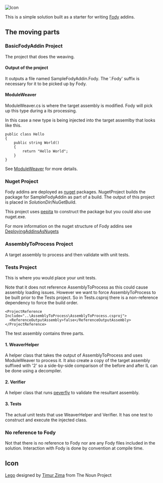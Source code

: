 ![Icon](https://raw.github.com/Fody/BasicFodyAddin/master/Icons/package_icon.png)


This is a simple solution built as a starter for writing [Fody](https://github.com/Fody/Fody) addins.

## The moving parts

### BasicFodyAddin Project

The project that does the weaving. 

#### Output of the project

It outputs a file named SampleFodyAddin.Fody. The '.Fody' suffix is necessary for it to be picked up by Fody.

#### ModuleWeaver

ModuleWeaver.cs is where the target assembly is modified. Fody will pick up this type during a its processing.

In this case a new type is being injected into the target assemlby that looks like this.

	public class Hello
	{
	    public string World()
	    {
	        return "Hello World";
	    }
	}

See [ModuleWeaver](https://github.com/Fody/Fody/wiki/ModuleWeaver)
 for more details.

### Nuget Project

Fody addins are deployed as [nuget](http://nuget.org/) packages. NugetProject builds the package for SampleFodyAddin as part of a build. The output of this project is placed in *SolutionDir*/NuGetBuild. 

This project uses  [pepita](https://github.com/SimonCropp/Pepita) to construct the package but you could also use nuget.exe.

For more information on the nuget structure of Fody addins see [DeployingAddinsAsNugets](https://github.com/Fody/Fody/wiki/DeployingAddinsAsNugets)


### AssemblyToProcess Project

A target assembly to process and then validate with unit tests.

### Tests  Project

This is where you would place your unit tests. 

Note that it does not reference AssemblyToProcess as this could cause assembly loading issues. However we want to force AssemblyToProcess to be built prior to the Tests project. So in Tests.csproj there is a non-reference dependency to force the build order.

    <ProjectReference Include="..\AssemblyToProcess\AssemblyToProcess.csproj">
      <ReferenceOutputAssembly>false</ReferenceOutputAssembly>
    </ProjectReference>

The test assembly contains three parts.

#### 1. WeaverHelper

A helper class that takes the output of  AssemblyToProcess and uses ModuleWeaver to process it. It also create a copy of the target assembly suffixed with '2' so a side-by-side comparison of the before and after IL can be done using a decompiler.

#### 2. Verifier

A helper class that runs [peverfiy](http://msdn.microsoft.com/en-us/library/62bwd2yd.aspx) to validate the resultant assembly.

#### 3. Tests

The actual unit tests that use WeaverHelper and Verifier. It has one test to construct and execute the injected class.

### No reference to Fody

Not that there is no reference to Fody nor are any Fody files included in the solution. Interaction with Fody is done by convention at compile time.

## Icon

<a href="http://thenounproject.com/noun/lego/#icon-No16919" target="_blank">Lego</a> designed by <a href="http://thenounproject.com/timur.zima" target="_blank">Timur Zima</a> from The Noun Project